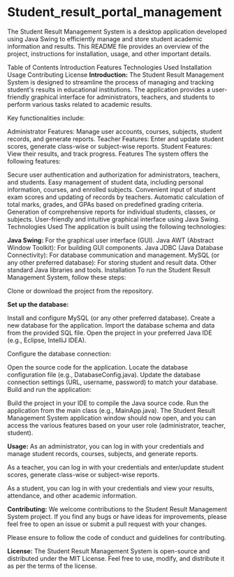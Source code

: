 # Student_result_portal_management
The Student Result Management System is a desktop application developed using Java Swing to efficiently manage and store student academic information and results. This README file provides an overview of the project, instructions for installation, usage, and other important details.

Table of Contents
Introduction
Features
Technologies Used
Installation
Usage
Contributing
License
**Introduction:**
The Student Result Management System is designed to streamline the process of managing and tracking student's results in educational institutions. The application provides a user-friendly graphical interface for administrators, teachers, and students to perform various tasks related to academic results.

Key functionalities include:

Administrator Features: Manage user accounts, courses, subjects, student records, and generate reports.
Teacher Features: Enter and update student scores, generate class-wise or subject-wise reports.
Student Features: View their results, and track progress.
Features
The system offers the following features:

Secure user authentication and authorization for administrators, teachers, and students.
Easy management of student data, including personal information, courses, and enrolled subjects.
Convenient input of student exam scores and updating of records by teachers.
Automatic calculation of total marks, grades, and GPAs based on predefined grading criteria.
Generation of comprehensive reports for individual students, classes, or subjects.
User-friendly and intuitive graphical interface using Java Swing.
Technologies Used
The application is built using the following technologies:

**Java Swing:** For the graphical user interface (GUI).
Java AWT (Abstract Window Toolkit): For building GUI components.
Java JDBC (Java Database Connectivity): For database communication and management.
MySQL (or any other preferred database): For storing student and result data.
Other standard Java libraries and tools.
Installation
To run the Student Result Management System, follow these steps:

Clone or download the project from the repository.

**Set up the database:**

Install and configure MySQL (or any other preferred database).
Create a new database for the application.
Import the database schema and data from the provided SQL file.
Open the project in your preferred Java IDE (e.g., Eclipse, IntelliJ IDEA).

Configure the database connection:

Open the source code for the application.
Locate the database configuration file (e.g., DatabaseConfig.java).
Update the database connection settings (URL, username, password) to match your database.
Build and run the application:

Build the project in your IDE to compile the Java source code.
Run the application from the main class (e.g., MainApp.java).
The Student Result Management System application window should now open, and you can access the various features based on your user role (administrator, teacher, student).

**Usage:**
As an administrator, you can log in with your credentials and manage student records, courses, subjects, and generate reports.

As a teacher, you can log in with your credentials and enter/update student scores, generate class-wise or subject-wise reports.

As a student, you can log in with your credentials and view your results, attendance, and other academic information.

**Contributing:**
We welcome contributions to the Student Result Management System project. If you find any bugs or have ideas for improvements, please feel free to open an issue or submit a pull request with your changes.

Please ensure to follow the code of conduct and guidelines for contributing.

**License:**
The Student Result Management System is open-source and distributed under the MIT License. Feel free to use, modify, and distribute it as per the terms of the license.
